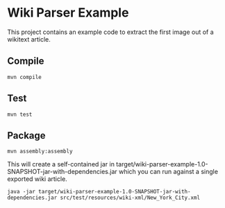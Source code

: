 # Wiki Parser Example
This project contains an example code to extract the first image out of a wikitext article.

## Compile

```
mvn compile
```

## Test

```
mvn test
```

## Package

```
mvn assembly:assembly
```

This will create a self-contained jar in target/wiki-parser-example-1.0-SNAPSHOT-jar-with-dependencies.jar which you can run against a single exported wiki article.

```
java -jar target/wiki-parser-example-1.0-SNAPSHOT-jar-with-dependencies.jar src/test/resources/wiki-xml/New_York_City.xml
```
